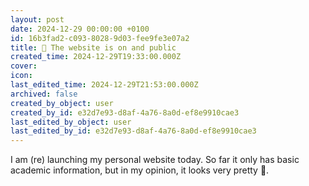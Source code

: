 ```yaml
---
layout: post
date: 2024-12-29 00:00:00 +0100
id: 16b3fad2-c093-8028-9d03-fee9fe3e07a2
title: 🎉 The website is on and public
created_time: 2024-12-29T19:33:00.000Z
cover: 
icon: 
last_edited_time: 2024-12-29T21:53:00.000Z
archived: false
created_by_object: user
created_by_id: e32d7e93-d8af-4a76-8a0d-ef8e9910cae3
last_edited_by_object: user
last_edited_by_id: e32d7e93-d8af-4a76-8a0d-ef8e9910cae3
---
```


I am (re) launching my personal website today. So far it only has basic academic information, but in my opinion, it looks very pretty 🤩.


